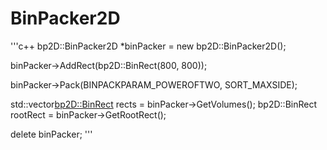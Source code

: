 BinPacker2D
===========
'''c++
bp2D::BinPacker2D *binPacker = new bp2D::BinPacker2D();

binPacker->AddRect(bp2D::BinRect(800, 800));

binPacker->Pack(BINPACKPARAM_POWEROFTWO, SORT_MAXSIDE);

std::vector<bp2D::BinRect> rects = binPacker->GetVolumes();
bp2D::BinRect rootRect = binPacker->GetRootRect();

delete binPacker;
'''